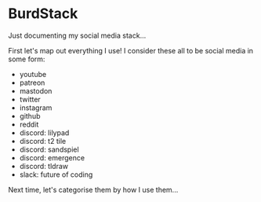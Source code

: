 # BurdStack
Just documenting my social media stack...

First let's map out everything I use! I consider these all to be social media in some form:

* youtube
* patreon
* mastodon
* twitter
* instagram
* github
* reddit
* discord: lilypad
* discord: t2 tile
* discord: sandspiel
* discord: emergence
* discord: tldraw
* slack: future of coding

Next time, let's categorise them by how I use them...
